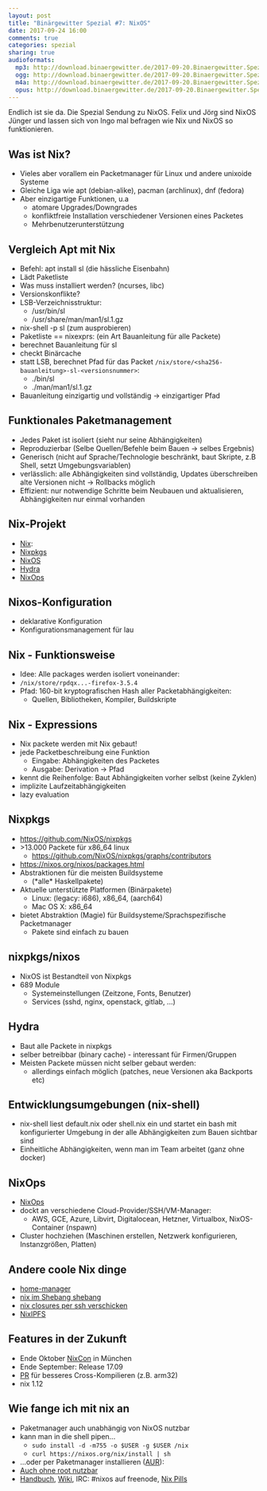 ```yaml
---
layout: post
title: "Binärgewitter Spezial #7: NixOS"
date: 2017-09-24 16:00
comments: true
categories: spezial
sharing: true
audioformats:
  mp3: http://download.binaergewitter.de/2017-09-20.Binaergewitter.Spezial.7.mp3
  ogg: http://download.binaergewitter.de/2017-09-20.Binaergewitter.Spezial.7.ogg
  m4a: http://download.binaergewitter.de/2017-09-20.Binaergewitter.Spezial.7.m4a
  opus: http://download.binaergewitter.de/2017-09-20.Binaergewitter.Spezial.7.opus
---
```

Endlich ist sie da. Die Spezial Sendung zu NixOS. Felix und Jörg sind NixOS Jünger und lassen sich von Ingo mal befragen wie Nix und NixOS so funktionieren.

## Was ist Nix?
- Vieles aber vorallem ein Packetmanager für Linux und andere unixoide Systeme
- Gleiche Liga wie apt (debian-alike), pacman (archlinux), dnf (fedora)
- Aber einzigartige Funktionen, u.a
  - atomare Upgrades/Downgrades
  - konfliktfreie Installation verschiedener Versionen eines Packetes
  - Mehrbenutzerunterstützung

## Vergleich Apt mit Nix
- Befehl: apt install sl (die hässliche Eisenbahn)
- Lädt Paketliste
- Was muss installiert werden? (ncurses, libc)
- Versionskonflikte?
- LSB-Verzeichnisstruktur: 
  - /usr/bin/sl
  - /usr/share/man/man1/sl.1.gz
- nix-shell -p sl (zum ausprobieren)
- Paketliste == nixexprs: (ein Art Bauanleitung für alle Packete)
- berechnet Bauanleitung für sl
- checkt Binärcache
- statt LSB, berechnet Pfad für das Packet `/nix/store/<sha256-bauanleitung>-sl-<versionsnummer>`:
  - ./bin/sl
  - ./man/man1/sl.1.gz
- Bauanleitung einzigartig und vollständig -> einzigartiger Pfad

## Funktionales Paketmanagement
- Jedes Paket ist isoliert (sieht nur seine Abhängigkeiten)
- Reproduzierbar (Selbe Quellen/Befehle beim Bauen -> selbes Ergebnis)
- Generisch (nicht auf Sprache/Technologie beschränkt, baut Skripte, z.B Shell, setzt Umgebungsvariablen)
- verlässlich: alle Abhängigkeiten sind vollständig, Updates überschreiben alte Versionen nicht -> Rollbacks möglich
- Effizient: nur notwendige Schritte beim Neubauen und aktualisieren, Abhängigkeiten nur einmal vorhanden

## Nix-Projekt
- [Nix](https://nixos.org/nix/):
- [Nixpkgs](https://nixos.org/nixpkgs/)
- [NixOS](https://nixos.org/)
- [Hydra](https://nixos.org/hydra/)
- [NixOps](https://nixos.org/nixops/)

## Nixos-Konfiguration

- deklarative Konfiguration
- Konfigurationsmanagement für lau

## Nix - Funktionsweise

- Idee: Alle packages werden isoliert voneinander:
- `/nix/store/rpdqx...-firefox-3.5.4`
- Pfad: 160-bit kryptografischen Hash aller Packetabhängigkeiten:
  - Quellen, Bibliotheken, Kompiler, Buildskripte

## Nix - Expressions

- Nix packete werden mit Nix gebaut!
- jede Packetbeschreibung eine Funktion 
    - Eingabe: Abhängigkeiten des Packetes
    - Ausgabe: Derivation -> Pfad
- kennt die Reihenfolge: Baut Abhängigkeiten vorher selbst (keine Zyklen)
- implizite Laufzeitabhängigkeiten
- lazy evaluation

## Nixpkgs

- https://github.com/NixOS/nixpkgs
- \>13.000 Packete für x86_64 linux
  - https://github.com/NixOS/nixpkgs/graphs/contributors
- https://nixos.org/nixos/packages.html
- Abstraktionen für die meisten Buildsysteme
  - (\*alle\* Haskellpakete)
- Aktuelle unterstützte Platformen (Binärpakete)
  * Linux: (legacy: i686), x86_64, (aarch64)
  * Mac OS X: x86_64
- bietet Abstraktion (Magie) für Buildsysteme/Sprachspezifische Packetmanager
    - Pakete sind einfach zu bauen

## nixpkgs/nixos

- NixOS ist Bestandteil von Nixpkgs
- 689 Module
  - Systemeinstellungen (Zeitzone, Fonts, Benutzer)
  - Services (sshd, nginx, openstack, gitlab, ...)

## Hydra

- Baut alle Packete in nixpkgs
- selber betreibbar (binary cache) - interessant für Firmen/Gruppen
- Meisten Packete müssen nicht selber gebaut werden:
    - allerdings einfach möglich (patches, neue Versionen aka Backports etc)

## Entwicklungsumgebungen (nix-shell)

- nix-shell liest default.nix oder shell.nix ein und startet ein bash mit konfigurierter Umgebung
  in der alle Abhängigkeiten zum Bauen sichtbar sind
- Einheitliche Abhängigkeiten, wenn man im Team arbeitet (ganz ohne docker)

## NixOps
- [NixOps](https://nixos.org/nixops/)
- dockt an verschiedene Cloud-Provider/SSH/VM-Manager:
    - AWS, GCE, Azure, Libvirt, Digitalocean, Hetzner, Virtualbox, NixOS-Container (nspawn)
- Cluster hochziehen (Maschinen erstellen, Netzwerk konfigurieren, Instanzgrößen, Platten)

## Andere coole Nix dinge

- [home-manager](https://github.com/rycee/home-manager/)
- [nix im Shebang shebang](https://gist.github.com/travisbhartwell/f972aab227306edfcfea)
- [nix closures per ssh verschicken](https://nixos.org/nix/manual/#ssec-copy-closure)
- [NixIPFS](https://github.com/NixIPFS/nixipfs-scripts)

## Features in der Zukunft

- Ende Oktober [NixCon](http://nixcon2017.org) in München
- Ende September: Release 17.09
- [PR](https://github.com/NixOS/nixpkgs/pull/26805) für besseres Cross-Kompilieren (z.B. arm32)
- nix 1.12

## Wie fange ich mit nix an

- Paketmanager auch unabhängig von NixOS nutzbar
- kann man in die shell pipen...
  - `sudo install -d -m755 -o $USER -g $USER /nix`
  - `curl https://nixos.org/nix/install | sh`
- ...oder per Paketmanager installieren ([AUR](https://aur.archlinux.org/packages/nix-multiuser/)):
- [Auch ohne root nutzbar](https://nixos.wiki/wiki/Nix_Package_Manager#Install_Nix_without_root_permissions)
- [Handbuch](https://nixos.org/nixos/manual/index.html), [Wiki](https://nixos.wiki), IRC: #nixos auf freenode, [Nix Pills](https://nixos.org/nixos/nix-pills/index.html)
